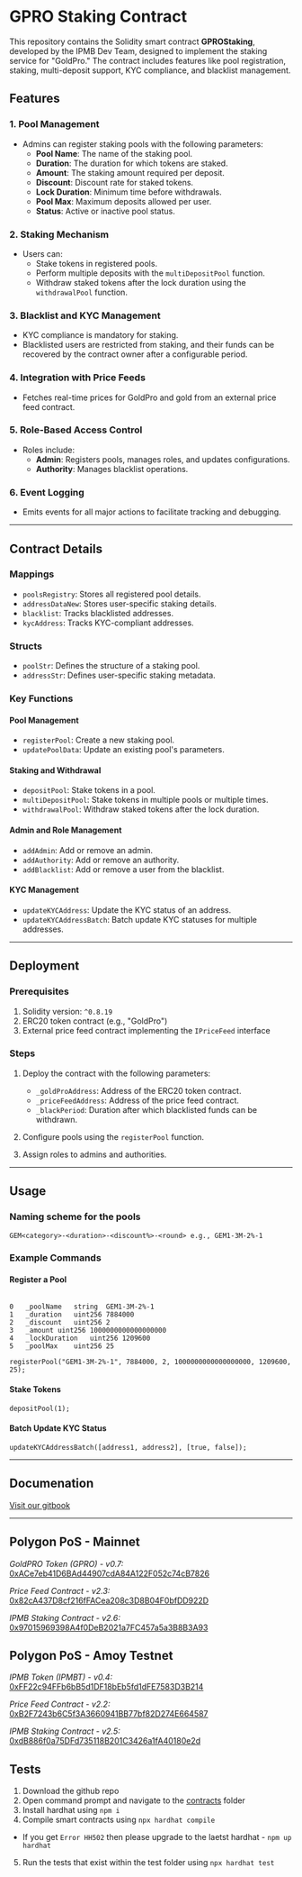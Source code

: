 # GPRO Staking Contract

This repository contains the Solidity smart contract **GPROStaking**, developed by the IPMB Dev Team, designed to implement the staking service for "GoldPro." The contract includes features like pool registration, staking, multi-deposit support, KYC compliance, and blacklist management.

## Features

### 1. **Pool Management**
- Admins can register staking pools with the following parameters:
  - **Pool Name**: The name of the staking pool.
  - **Duration**: The duration for which tokens are staked.
  - **Amount**: The staking amount required per deposit.
  - **Discount**: Discount rate for staked tokens.
  - **Lock Duration**: Minimum time before withdrawals.
  - **Pool Max**: Maximum deposits allowed per user.
  - **Status**: Active or inactive pool status.

### 2. **Staking Mechanism**
- Users can:
  - Stake tokens in registered pools.
  - Perform multiple deposits with the `multiDepositPool` function.
  - Withdraw staked tokens after the lock duration using the `withdrawalPool` function.

### 3. **Blacklist and KYC Management**
- KYC compliance is mandatory for staking.
- Blacklisted users are restricted from staking, and their funds can be recovered by the contract owner after a configurable period.

### 4. **Integration with Price Feeds**
- Fetches real-time prices for GoldPro and gold from an external price feed contract.

### 5. **Role-Based Access Control**
- Roles include:
  - **Admin**: Registers pools, manages roles, and updates configurations.
  - **Authority**: Manages blacklist operations.

### 6. **Event Logging**
- Emits events for all major actions to facilitate tracking and debugging.

---

## Contract Details

### **Mappings**
- `poolsRegistry`: Stores all registered pool details.
- `addressDataNew`: Stores user-specific staking details.
- `blacklist`: Tracks blacklisted addresses.
- `kycAddress`: Tracks KYC-compliant addresses.

### **Structs**
- `poolStr`: Defines the structure of a staking pool.
- `addressStr`: Defines user-specific staking metadata.

### **Key Functions**

#### **Pool Management**
- `registerPool`: Create a new staking pool.
- `updatePoolData`: Update an existing pool's parameters.

#### **Staking and Withdrawal**
- `depositPool`: Stake tokens in a pool.
- `multiDepositPool`: Stake tokens in multiple pools or multiple times.
- `withdrawalPool`: Withdraw staked tokens after the lock duration.

#### **Admin and Role Management**
- `addAdmin`: Add or remove an admin.
- `addAuthority`: Add or remove an authority.
- `addBlacklist`: Add or remove a user from the blacklist.

#### **KYC Management**
- `updateKYCAddress`: Update the KYC status of an address.
- `updateKYCAddressBatch`: Batch update KYC statuses for multiple addresses.

---

## Deployment

### Prerequisites
1. Solidity version: `^0.8.19`
2. ERC20 token contract (e.g., "GoldPro")
3. External price feed contract implementing the `IPriceFeed` interface

### Steps
1. Deploy the contract with the following parameters:
   - `_goldProAddress`: Address of the ERC20 token contract.
   - `_priceFeedAddress`: Address of the price feed contract.
   - `_blackPeriod`: Duration after which blacklisted funds can be withdrawn.

2. Configure pools using the `registerPool` function.
3. Assign roles to admins and authorities.

---

## Usage

### Naming scheme for the pools

```solidity
GEM<category>-<duration>-<discount%>-<round> e.g., GEM1-3M-2%-1
```

### Example Commands
#### Register a Pool
```solidity

0	_poolName	string	GEM1-3M-2%-1
1	_duration	uint256	7884000
2	_discount	uint256	2
3	_amount	uint256	1000000000000000000
4	_lockDuration	uint256	1209600
5	_poolMax	uint256	25

registerPool("GEM1-3M-2%-1", 7884000, 2, 1000000000000000000, 1209600, 25);
```

#### Stake Tokens
```solidity
depositPool(1);
```

#### Batch Update KYC Status
```solidity
updateKYCAddressBatch([address1, address2], [true, false]);
```

---

## Documenation

[Visit our gitbook](https://ipmb.gitbook.io/contracts)

---

## Polygon PoS - Mainnet

*GoldPRO Token (GPRO) - v0.7:* [0xACe7eb41D6BAd44907cdA84A122F052c74cB7826](https://polygonscan.com/address/0xACe7eb41D6BAd44907cdA84A122F052c74cB7826)

*Price Feed Contract - v2.3:* [0x82cA437D8cf216fFACea208c3D8B04F0bfDD922D](https://polygonscan.com/address/0x82cA437D8cf216fFACea208c3D8B04F0bfDD922D)

*IPMB Staking Contract - v2.6:* [0x97015969398A4f0DeB2021a7FC457a5a3B8B3A93](https://polygonscan.com/address/0x97015969398A4f0DeB2021a7FC457a5a3B8B3A93)

## Polygon PoS - Amoy Testnet

*IPMB Token (IPMBT) - v0.4:* [0xFF22c94FFb6bB5d1DF18bEb5fd1dFE7583D3B214](https://amoy.polygonscan.com/address/0xff22c94ffb6bb5d1df18beb5fd1dfe7583d3b214)

*Price Feed Contract - v2.2:* [0xB2F7243b6C5f3A3660941BB77bf82D274E664587](https://www.oklink.com/amoy/address/0xB2F7243b6C5f3A3660941BB77bf82D274E664587)

*IPMB Staking Contract - v2.5:* [0xdB886f0a75DFd735118B201C3426a1fA40180e2d](https://amoy.polygonscan.com/address/0xdB886f0a75DFd735118B201C3426a1fA40180e2d)

## Tests

1. Download the github repo
2. Open command prompt and navigate to the [contracts](https://github.com/IpmbOfficial/IPMB-staking-contracts/tree/main/contracts) folder
3. Install hardhat using `npm i`
4. Compile smart contracts using `npx hardhat compile`
  - If you get `Error HH502` then please upgrade to the laetst hardhat - `npm up hardhat`
5. Run the tests that exist within the test folder using `npx hardhat test`
